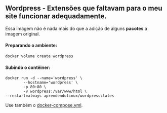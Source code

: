 ## Wordpress - Extensões que faltavam para o meu site funcionar adequadamente.

Essa imagem não é nada mais do que a adição de alguns **pacotes** a imagem original.

#### Preparando o ambiente:

    docker volume create wordpress

#### Subindo o contêiner:

    docker run -d --name='wordpress' \
    		--hostname='wordpress' \
    		-p 80:80 \
    		-v wordpress:/var/www/html \
    --restart=always aprendendolinux/wordpress:lates

Use também o [docker-compose.yml](https://github.com/AprendendoLinux/wordpress/blob/master/docker-compose.yml).
